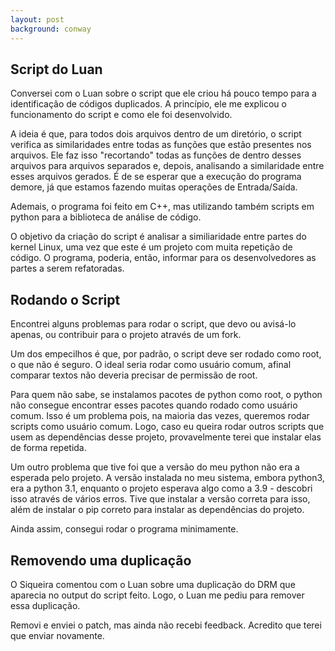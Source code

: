 ```yaml
---
layout: post
background: conway
---
```


## Script do Luan

Conversei com o Luan sobre o script que ele criou há pouco tempo para a identificação de códigos duplicados.
A princípio, ele me explicou o funcionamento do script e como ele foi desenvolvido.

A ideia é que, para todos dois arquivos dentro de um diretório, o script
verifica as similaridades entre todas as funções que estão presentes nos
arquivos. Ele faz isso "recortando" todas as funções de dentro desses arquivos
para arquivos separados e, depois, analisando a similaridade entre esses
arquivos gerados. É de se esperar que a execução do programa demore, já que
estamos fazendo muitas operações de Entrada/Saída.

Ademais, o programa foi feito em C++, mas utilizando também scripts em python
para a biblioteca de análise de código.

O objetivo da criação do script é analisar a similiaridade entre partes do
kernel Linux, uma vez que este é um projeto com muita repetição de código. O
programa, poderia, então, informar para os desenvolvedores as partes a serem
refatoradas.

## Rodando o Script

Encontrei alguns problemas para rodar o script, que devo ou avisá-lo apenas, ou
contribuir para o projeto através de um fork.

Um dos empecilhos é que, por padrão, o script deve ser rodado como root, o que
não é seguro. O ideal seria rodar como usuário comum, afinal comparar textos não deveria precisar
de permissão de root.

Para quem não sabe, se instalamos pacotes de python como root, o python não
consegue encontrar esses pacotes quando rodado como usuário comum. Isso é um
problema pois, na maioria das vezes, queremos rodar scripts como usuário comum.
Logo, caso eu queira rodar outros scripts que usem as dependências desse projeto,
provavelmente terei que instalar elas de forma repetida.

Um outro problema que tive foi que a versão do meu python não era a esperada
pelo projeto. A versão instalada no meu sistema, embora python3, era a python
3.1, enquanto o projeto esperava algo como a 3.9 - descobri isso através de
vários erros. Tive que instalar a versão correta para isso, além de instalar o
pip correto para instalar as dependências do projeto.

Ainda assim, consegui rodar o programa minimamente.

## Removendo uma duplicação

O Siqueira comentou com o Luan sobre uma duplicação do DRM que aparecia no
output do script feito. Logo, o Luan me pediu para remover essa duplicação.

Removi e enviei o patch, mas ainda não recebi feedback. Acredito que terei
que enviar novamente.

